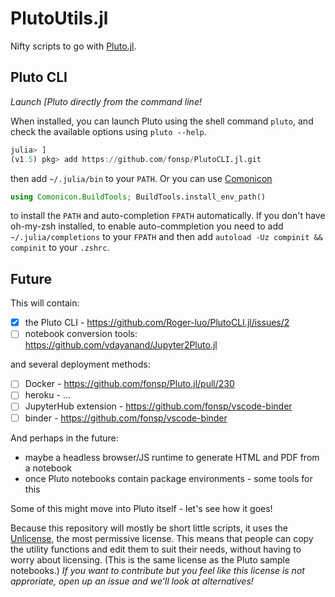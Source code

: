 # PlutoUtils.jl

Nifty scripts to go with [Pluto.jl](https://github.com/fonsp/Pluto.jl).

## Pluto CLI

_Launch [Pluto directly from the command line!_

When installed, you can launch Pluto using the shell command `pluto`, and check the available options using `pluto --help`.

```julia
julia> ]
(v1.5) pkg> add https://github.com/fonsp/PlutoCLI.jl.git
```

then add `~/.julia/bin` to your `PATH`. Or you can use [Comonicon](https://github.com/Roger-luo/Comonicon.jl)

```julia
using Comonicon.BuildTools; BuildTools.install_env_path()
```

to install the `PATH` and auto-completion `FPATH` automatically. If you don't have oh-my-zsh installed,
to enable auto-commpletion you need to add `~/.julia/completions` to your `FPATH` and then add 
`autoload -Uz compinit && compinit` to your `.zshrc`.

## Future

This will contain:

-   [x] the Pluto CLI - https://github.com/Roger-luo/PlutoCLI.jl/issues/2
-   [ ] notebook conversion tools: https://github.com/vdayanand/Jupyter2Pluto.jl

and several deployment methods:

-   [ ] Docker - https://github.com/fonsp/Pluto.jl/pull/230
-   [ ] heroku - ...
-   [ ] JupyterHub extension - https://github.com/fonsp/vscode-binder
-   [ ] binder - https://github.com/fonsp/vscode-binder

And perhaps in the future:

-   maybe a headless browser/JS runtime to generate HTML and PDF from a notebook
-   once Pluto notebooks contain package environments - some tools for this

Some of this might move into Pluto itself - let's see how it goes!

Because this repository will mostly be short little scripts, it uses the [Unlicense](./LICENSE), the most permissive license. This means that people can copy the utility functions and edit them to suit their needs, without having to worry about licensing. (This is the same license as the Pluto sample notebooks.) _If you want to contribute but you feel like this license is not approriate, open up an issue and we'll look at alternatives!_
